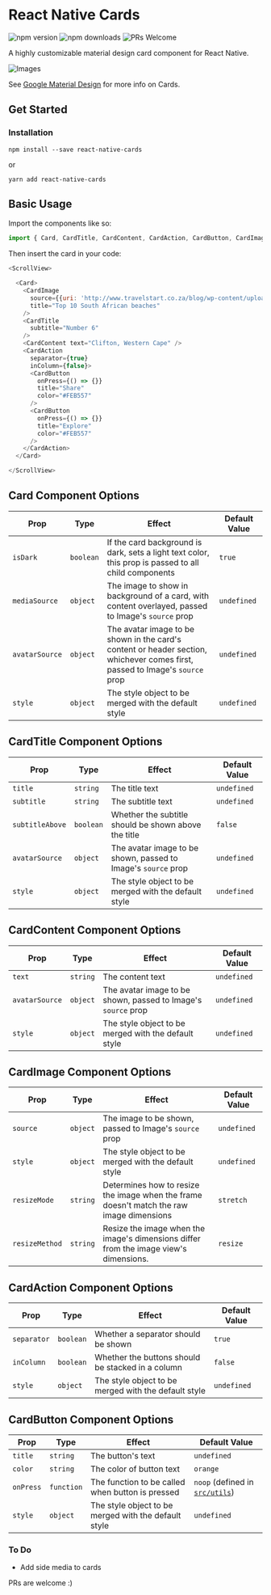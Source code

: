 
# React Native Cards 

![npm version](https://img.shields.io/npm/v/react-native-cards.svg?style=flat-square) ![npm downloads](https://img.shields.io/npm/dm/react-native-cards.svg?style=flat-square) ![PRs Welcome](https://img.shields.io/badge/PRs-welcome-brightgreen.svg)

A highly customizable material design card component for React Native.

![Images](https://preview.ibb.co/cW8A1w/screenshots.png)

See [Google Material Design](https://material.io/guidelines/components/cards.html) for more info on Cards.

## Get Started

### Installation

```
npm install --save react-native-cards
```
or
```
yarn add react-native-cards
```

## Basic Usage

Import the components like so:  
```javascript
import { Card, CardTitle, CardContent, CardAction, CardButton, CardImage } from 'react-native-cards';
```

Then insert the card in your code:
```js
<ScrollView>

  <Card>
    <CardImage 
      source={{uri: 'http://www.travelstart.co.za/blog/wp-content/uploads/2014/07/Camera360_2014_4_13_065505_jpg-1024x576.jpg'}} 
      title="Top 10 South African beaches"
    />
    <CardTitle
      subtitle="Number 6"
    />
    <CardContent text="Clifton, Western Cape" />
    <CardAction 
      separator={true} 
      inColumn={false}>
      <CardButton
        onPress={() => {}}
        title="Share"
        color="#FEB557"
      />
      <CardButton
        onPress={() => {}}
        title="Explore"
        color="#FEB557"
      />
    </CardAction>
  </Card>

</ScrollView>
```

## Card Component Options
| Prop        | Type           | Effect  | Default Value |
| ------------- |-------------| -----| -----|
| `isDark` | `boolean` | If the card background is dark, sets a light text color, this prop is passed to all child components | `true` |
| `mediaSource` | `object` | The image to show in background of a card, with content overlayed, passed to Image's `source` prop | `undefined` |
| `avatarSource` | `object` | The avatar image to be shown in the card's content or header section, whichever comes first, passed to Image's `source` prop | `undefined` |
| `style` | `object` | The style object to be merged with the default style | `undefined` |

## CardTitle Component Options
| Prop        | Type           | Effect  | Default Value |
| ------------- |-------------| -----| -----|
| `title` | `string` | The title text | `undefined` |
| `subtitle` | `string` | The subtitle text | `undefined` |
| `subtitleAbove` | `boolean` | Whether the subtitle should be shown above the title | `false` |
| `avatarSource` | `object` | The avatar image to be shown, passed to Image's `source` prop | `undefined` |
| `style` | `object` | The style object to be merged with the default style | `undefined` |

## CardContent Component Options
| Prop        | Type           | Effect  | Default Value |
| ------------- |-------------| -----| -----|
| `text` | `string` | The content text | `undefined` |
| `avatarSource` | `object` | The avatar image to be shown, passed to Image's `source` prop | `undefined` |
| `style` | `object` | The style object to be merged with the default style | `undefined` |

## CardImage Component Options
| Prop        | Type           | Effect  | Default Value |
| ------------- |-------------| -----| -----|
| `source` | `object` | The image to be shown, passed to Image's `source` prop | `undefined` |
| `style` | `object` | The style object to be merged with the default style | `undefined` |
| `resizeMode` | `string` | Determines how to resize the image when the frame doesn't match the raw image dimensions | `stretch` |
| `resizeMethod` | `string` | Resize the image when the image's dimensions differ from the image view's dimensions. | `resize` |

## CardAction Component Options
| Prop        | Type           | Effect  | Default Value |
| ------------- |-------------| -----| -----|
| `separator` | `boolean` | Whether a separator should be shown | `true` |
| `inColumn` | `boolean` | Whether the buttons should be stacked in a column | `false` |
| `style` | `object` | The style object to be merged with the default style | `undefined` |

## CardButton Component Options
| Prop        | Type           | Effect  | Default Value |
| ------------- |-------------| -----| -----|
| `title` | `string` | The button's text | `undefined` |
| `color` | `string` | The color of button text | `orange` |
| `onPress` | `function` | The function to be called when button is pressed | `noop` (defined in [`src/utils`](https://github.com/SiDevesh/React-Native-Material-Cards/blob/master/src/utils/index.js)) |
| `style` | `object` | The style object to be merged with the default style | `undefined` |

### To Do
* Add side media to cards

PRs are welcome :)

